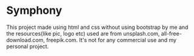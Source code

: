 # Symphony
This project made using html and css without using bootstrap by me and the resources(like pic, logo etc) used are from unsplash.com, all-free-download.com, freepik.com. 
It's not for any commercial use and my personal project.
